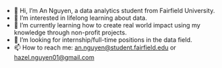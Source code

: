 - 👋 Hi, I’m An Nguyen, a data analytics student from Fairfield University. 
- 👀 I’m interested in lifelong learning about data.
- 🌱 I’m currently learning how to create real world impact using my knowledge through non-profit projects.
- 💞️ I’m looking for internship/full-time positions in the data field.
- 📫 How to reach me: an.nguyen@student.fairfield.edu or hazel.nguyen01@gmail.com

<!---
hazelnguyen1/hazelnguyen1 is a ✨ special ✨ repository because its `README.md` (this file) appears on your GitHub profile.
You can click the Preview link to take a look at your changes.
--->
